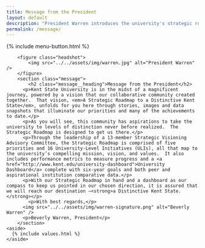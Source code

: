```yaml
---
title: Message from the President
layout: default
description: "President Warren introduces the university's strategic roadmap."
permalink: /message/
---
```

<div class="section-default section-message">
	{% include menu-button.html %}
	<div class="inner-wrapper">

		<figure class="headshot">
			<img src="../../assets/img/warren.jpg" alt="President Warren" />
		</figure>
		<section class="message">
			<h2 class="message__heading">Message from the President</h2>
		  <p>Kent State University is in the midst of a magnificent journey, powered by a vision that our collaborative community created together.  That vision, <em>A Strategic Roadmap to a Distinctive Kent State</em>, unfolds for you here through stories, images and data snapshots that illuminate our priorities and many of the achievements to date.</p>
		  <p>As you will see, this community has aspirations to take the university to levels of distinction never before realized.  The Strategic Roadmap is designed to get us there.</p>
		  <p>Through the leadership of a 13-member Strategic Visioning Advisory Committee, the Strategic Roadmap is comprised of five priorities and 16 University-Level Initiatives (ULIs), all that map to the university’s compelling mission, vision, and values.  It also includes performance metrics to measure progress and a <a href="http://www.kent.edu/university-dashboard">University Dashboard</a> complete with six-year goals and both peer and aspirational institution comparative data.</p>
		  <p>With our Strategic Roadmap in hand and a dashboard as our compass to keep us pointed in our chosen direction, it is assured that we will reach our destination –<strong>a Distinctive Kent State.</strong></p>
			<p>With best regards,</p>
		  <img src="../../assets/img/warren-signature.png" alt="Beverly Warren" />
		  <p>Beverly Warren, President</p>
		</section>
	<aside>
      {% include values.html %}
    </aside>
  </div>
</div>
